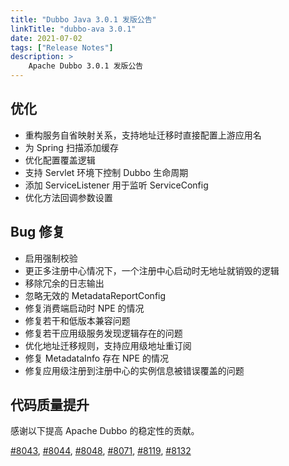 ```yaml
---
title: "Dubbo Java 3.0.1 发版公告"
linkTitle: "dubbo-ava 3.0.1"
date: 2021-07-02
tags: ["Release Notes"]
description: >
    Apache Dubbo 3.0.1 发版公告
---
```


## 优化
- 重构服务自省映射关系，支持地址迁移时直接配置上游应用名
- 为 Spring 扫描添加缓存
- 优化配置覆盖逻辑
- 支持 Servlet 环境下控制 Dubbo 生命周期
- 添加 ServiceListener 用于监听 ServiceConfig
- 优化方法回调参数设置

## Bug 修复
- 启用强制校验
- 更正多注册中心情况下，一个注册中心启动时无地址就销毁的逻辑
- 移除冗余的日志输出
- 忽略无效的 MetadataReportConfig
- 修复消费端启动时 NPE 的情况
- 修复若干和低版本兼容问题
- 修复若干应用级服务发现逻辑存在的问题
- 优化地址迁移规则，支持应用级地址重订阅
- 修复 MetadataInfo 存在 NPE 的情况
- 修复应用级注册到注册中心的实例信息被错误覆盖的问题

## 代码质量提升

感谢以下提高 Apache Dubbo 的稳定性的贡献。

[#8043](https://github.com/apache/dubbo/pull/8043),
[#8044](https://github.com/apache/dubbo/pull/8044),
[#8048](https://github.com/apache/dubbo/pull/8048),
[#8071](https://github.com/apache/dubbo/pull/8071),
[#8119](https://github.com/apache/dubbo/pull/8119),
[#8132](https://github.com/apache/dubbo/pull/8132)